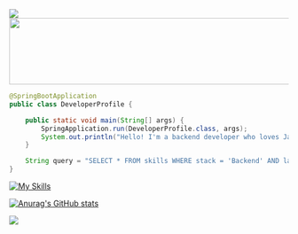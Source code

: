 <!-- ## Hi there 👋 

### ```Backend Developer``` -->

<a href="https://www.notion.so/BE-1f014ac077a180d49b91eeef06b3a374">
<img src="https://img.shields.io/badge/Portfolio-v1-black?style=for-the-badge">
</a>  


<a href="https://github.com/devxb/gitanimals">
  <img src="https://render.gitanimals.org/lines/yjhss?pet-id=1" width="1000" height="120"/>
</a>


```java
@SpringBootApplication
public class DeveloperProfile {

    public static void main(String[] args) {
        SpringApplication.run(DeveloperProfile.class, args);
        System.out.println("Hello! I'm a backend developer who loves Java & Spring 🚀");
    }

    String query = "SELECT * FROM skills WHERE stack = 'Backend' AND language = 'Java' AND framework = 'Spring' AND db = 'MySQL';";
}

```




[![My Skills](https://skillicons.dev/icons?i=java,spring,nodejs,express,mysql,postgres,mongodb,redis,aws,gcp,docker,git&theme=light)](https://skillicons.dev)

[![Anurag's GitHub stats](https://github-readme-stats.vercel.app/api?username=yjhss)](https://github.com/anuraghazra/github-readme-stats)



<a href="https://github.com/devxb/gitanimals">
  <img src="https://render.gitanimals.org/farms/yjhss"/>
</a>




<!--
**yjhss/yjhss** is a ✨ _special_ ✨ repository because its `README.md` (this file) appears on your GitHub profile.

Here are some ideas to get you started:

- 🔭 I’m currently working on ...
- 🌱 I’m currently learning ...
- 👯 I’m looking to collaborate on ...
- 🤔 I’m looking for help with ...
- 💬 Ask me about ...
- 📫 How to reach me: ...
- 😄 Pronouns: ...
- ⚡ Fun fact: ...
-->
